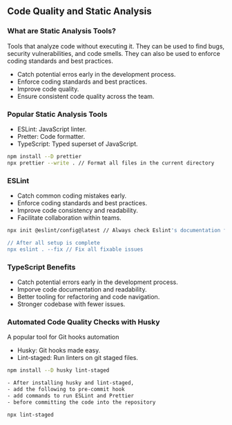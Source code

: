 ## Code Quality and Static Analysis

### What are Static Analysis Tools?

Tools that analyze code without executing it. They can be used to find bugs, security vulnerabilities, and code smells. They can also be used to enforce coding standards and best practices.

- Catch potential erros early in the development process.
- Enforce coding standards and best practices.
- Improve code quality.
- Ensure consistent code quality across the team.

### Popular Static Analysis Tools

- ESLint: JavaScript linter.
- Pretter: Code formatter.
- TypeScript: Typed superset of JavaScript.

```bash
npm install --D prettier
npx prettier --write . // Format all files in the current directory
```

### ESLint

- Catch common coding mistakes early.
- Enforce coding standards and best practices.
- Improve code consistency and readability.
- Facilitate collaboration within teams.

```bash
npx init @eslint/config@latest // Always check Eslint's documentation for the latest version

// After all setup is complete
npx eslint . --fix // Fix all fixable issues
```

### TypeScript Benefits

- Catch potential errors early in the development process.
- Imporve code documentation and readability.
- Better tooling for refactoring and code navigation.
- Stronger codebase with fewer issues.

### Automated Code Quality Checks with Husky

A popular tool for Git hooks automation

- Husky: Git hooks made easy.
- Lint-staged: Run linters on git staged files.

```bash
npm install --D husky lint-staged

- After installing husky and lint-staged,
- add the following to pre-commit hook
- add commands to run ESLint and Prettier
- before committing the code into the repository

npx lint-staged
```
